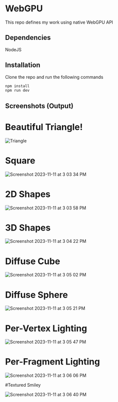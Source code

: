 # WebGPU 

This repo defines my work using native WebGPU API 

## Dependencies
NodeJS

## Installation
Clone the repo and run the following commands
```bash
npm install
npm run dev
```

 ## Screenshots (Output)

# Beautiful Triangle!

![Triangle](https://github.com/ditya0398/WebGPU-Raw/assets/53263733/8745ac97-7fa1-42df-a789-eede101fae12)

# Square

![Screenshot 2023-11-11 at 3 03 34 PM](https://github.com/ditya0398/WebGPU-Raw/assets/53263733/92e873d9-62e2-4419-9381-aa8f672f1dca)

# 2D Shapes

![Screenshot 2023-11-11 at 3 03 58 PM](https://github.com/ditya0398/WebGPU-Raw/assets/53263733/5c46c486-9b77-4af9-b370-a7ed027815b2)

# 3D Shapes

![Screenshot 2023-11-11 at 3 04 22 PM](https://github.com/ditya0398/WebGPU-Raw/assets/53263733/acf1e7ef-bb90-4541-af53-fef341cb195b)

# Diffuse Cube

![Screenshot 2023-11-11 at 3 05 02 PM](https://github.com/ditya0398/WebGPU-Raw/assets/53263733/c11dc805-9135-4822-86a9-b51fb430c319)

# Diffuse Sphere

![Screenshot 2023-11-11 at 3 05 21 PM](https://github.com/ditya0398/WebGPU-Raw/assets/53263733/9bfe7316-e2df-4a22-835e-f5b2a5852a6f)

# Per-Vertex Lighting

![Screenshot 2023-11-11 at 3 05 47 PM](https://github.com/ditya0398/WebGPU-Raw/assets/53263733/29928f08-d245-4f86-82f1-abc8ea23bd38)

# Per-Fragment Lighting

![Screenshot 2023-11-11 at 3 06 06 PM](https://github.com/ditya0398/WebGPU-Raw/assets/53263733/b47f8647-acb6-4191-8336-c012831833e5)

#Textured Smiley

![Screenshot 2023-11-11 at 3 06 40 PM](https://github.com/ditya0398/WebGPU-Raw/assets/53263733/eeba9de5-2f83-4b20-92d9-79fa1f57915c)


